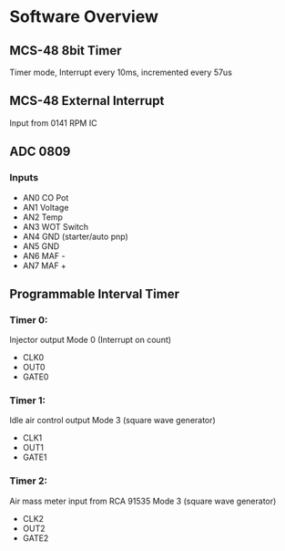 # Software Overview
## MCS-48 8bit Timer
Timer mode, Interrupt every 10ms, incremented every 57us

## MCS-48 External Interrupt
Input from 0141 RPM IC

## ADC 0809
### Inputs
* AN0 CO Pot
* AN1 Voltage
* AN2 Temp
* AN3 WOT Switch
* AN4 GND (starter/auto pnp)
* AN5 GND
* AN6 MAF -
* AN7 MAF +

## Programmable Interval Timer
### Timer 0:
Injector output
Mode 0 (Interrupt on count)
* CLK0
* OUT0
* GATE0

### Timer 1:
Idle air control output
Mode 3 (square wave generator)
* CLK1
* OUT1
* GATE1

### Timer 2:
Air mass meter input from RCA 91535
Mode 3 (square wave generator)
* CLK2
* OUT2
* GATE2
